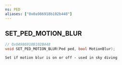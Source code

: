 ```yaml
---
ns: PED
aliases: ["0x0a986918b102b448"]
---
```

## SET_PED_MOTION_BLUR

```c
// 0x0A986918B102B448
void SET_PED_MOTION_BLUR(Ped ped, bool MotionBlur);
```

```
Set if motion blur is on or off - used in sky diving
```
